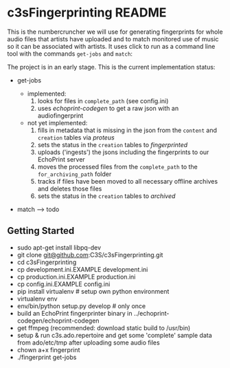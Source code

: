  c3sFingerprinting README
==========================

This is the numbercruncher we will use for generating fingerprints for whole 
audio files that artists have uploaded and to match monitored use of music so it 
can be associated with artists. It uses click to run as a command line tool
with the commands `get-jobs` and `match`:

The project is in an early stage. This is the current implementation status:

* get-jobs
    * implemented:
        1. looks for files in `complete_path` (see config.ini)
        2. uses *echoprint-codegen* to get a raw json with an audiofingerprint
    * not yet implemented:
        1. fills in metadata that is missing in the json from the `content` 
        and `creation` tables via *proteus*
        2. sets the status in the `creation` tables to *fingerprinted*
        3. uploads ('ingests') the jsons including the fingerprints to our 
        EchoPrint server
        4. moves the processed files from the `complete_path` to the 
        `for_archiving_path` folder
        5. tracks if files have been moved to all necessary offline archives 
        and deletes those files
        6. sets the status in the `creation` tables to *archived*

* match
    --> todo

Getting Started
---------------

* sudo apt-get install libpq-dev
* git clone git@github.com:C3S/c3sFingerprinting.git 
* cd c3sFingerprinting
* cp development.ini.EXAMPLE development.ini 
* cp production.ini.EXAMPLE production.ini
* cp config.ini.EXAMPLE config.ini
* pip install virtualenv # setup own python environment
* virtualenv env
* env/bin/python setup.py develop # only once
* build an EchoPrint fingerprinter binary in ../echoprint-codegen/echoprint-codegen
* get ffmpeg (recommended: download static build to /usr/bin)
* setup & run c3s.ado.repertoire and get some 'complete' sample data from 
  ado/etc/tmp after uploading some audio files
* chown a+x fingerprint
* ./fingerprint get-jobs